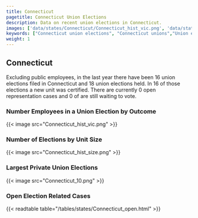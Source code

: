 ```yaml
---
title: Connecticut
pagetitle: Connecticut Union Elections
description: Data on recent union elections in Connecticut.
images: ['data/states/Connecticut/Connecticut_hist_vic.png', 'data/states/Connecticut/Connecticut_hist_size.png', 'data/states/Connecticut/Connecticut_10.png']
keywords: ["Connecticut union elections", "Connecticut unions","Union elections"]
weight: 1
---
```

##  Connecticut

Excluding public employees, in the last year there have been 16 union elections filed in Connecticut and 18 union elections held. In 16 of those elections a new unit was certified. There are currently 0 open representation cases and 0 of are still waiting to vote.

### Number Employees in a Union Election by Outcome
{{< image src="Connecticut_hist_vic.png" >}}

### Number of Elections by Unit Size
{{< image src="Connecticut_hist_size.png" >}}

### Largest Private Union Elections
{{< image src="Connecticut_10.png" >}}

### Open Election Related Cases
{{< readtable table="/tables/states/Connecticut_open.html" >}}

